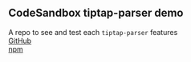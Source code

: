 ## CodeSandbox tiptap-parser demo

A repo to see and test each `tiptap-parser` features
<br />
[GitHub](https://github.com/tiavina-mika/tiptap-parser)
<br />
[npm](https://www.npmjs.com/package/tiptap-parser)
